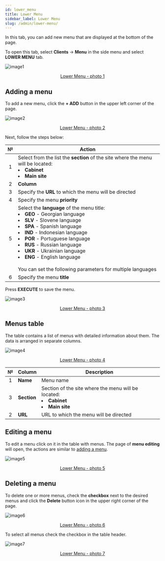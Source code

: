 ```yaml
---
id: lower_menu
title: Lower Menu
sidebar_label: Lower Menu
slug: /admin/lower-menu/
---
```


In this tab, you can add new menu that are displayed at the bottom of the page.

To open this tab, select **Clients** → **Menu** in the side menu and select **LOWER MENU** tab.

![image1](/img/en/admin_menu_lower_menu/image1.png "Lower Menu") <center><u>Lower Menu - photo 1</u></center>

## Adding a menu

To add a new menu, click the **+ ADD** button in the upper left corner of the page.

![image2](/img/en/admin_menu_lower_menu/image2.png "Lower Menu") <center><u>Lower Menu - photo 2</u></center>

Next, follow the steps below:

|  №  | Action |
| :-: | ------ |
| 1 | Select from the list the **section** of the site where the menu will be located: <li>**Cabinet**</li><li>**Main site**</li> |
| 2 | **Column** |
| 3 | Specify the **URL** to which the menu will be directed |
| 4 | Specify the menu **priority** |
| 5 | Select the **language** of the menu title: <li>**GEO** - Georgian language</li><li>**SLV** - Slovene language</li><li>**SPA** - Spanish language</li><li>**IND** - Indonesian language</li><li>**POR** - Portuguese language</li><li>**RUS** - Russian language</li><li>**UKR** - Ukrainian language</li><li>**ENG** - English language</li> <br/> You can set the following parameters for multiple languages |
| 6 | Specify the menu **title** |

Press **EXECUTE** to save the menu.

![image3](/img/en/admin_menu_lower_menu/image3.png "Lower Menu") <center><u>Lower Menu - photo 3</u></center>

## Menus table

The table contains a list of menus with detailed information about them. The data is arranged in separate columns.

![image4](/img/en/admin_menu_lower_menu/image4.png "Lower Menu") <center><u>Lower Menu - photo 4</u></center>

|  №  | Column | Description |
| :-: | ------ | ----------- |
| 1 | **Name** | Menu name |
| 3 | **Section** | Section of the site where the menu will be located: <li>**Cabinet**</li><li>**Main site**</li> |
| 2 | **URL** | URL to which the menu will be directed |

## Editing a menu

To edit a menu click on it in the table with menus. The page of **menu editing** will open, the actions are similar to [adding a menu](#adding-a-menu).

![image5](/img/en/admin_menu_lower_menu/image5.png "Lower Menu") <center><u>Lower Menu - photo 5</u></center>

## Deleting a menu

To delete one or more menus, check the **checkbox** next to the desired menus and click the **Delete** button icon in the upper right corner of the page.

![image6](/img/en/admin_menu_lower_menu/image6.png "Lower Menu") <center><u>Lower Menu - photo 6</u></center>

To select all menus check the checkbox in the table header.

![image7](/img/en/admin_menu_lower_menu/image7.png "Lower Menu") <center><u>Lower Menu - photo 7</u></center>
